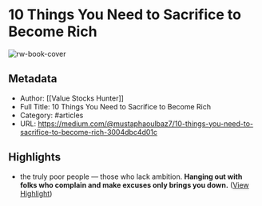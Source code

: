 # 10 Things You Need to Sacrifice to Become Rich

![rw-book-cover](https://miro.medium.com/v2/resize:fit:1000/0*atj2iMEIjAih8ldJ)

## Metadata
- Author: [[Value Stocks Hunter]]
- Full Title: 10 Things You Need to Sacrifice to Become Rich
- Category: #articles
- URL: https://medium.com/@mustaphaoulbaz7/10-things-you-need-to-sacrifice-to-become-rich-3004dbc4d01c

## Highlights
- the truly poor people — those who lack ambition. **Hanging out with folks who complain and make excuses only brings you down.** ([View Highlight](https://read.readwise.io/read/01h2vxtp1xd0pfqyy694scp1kb))
